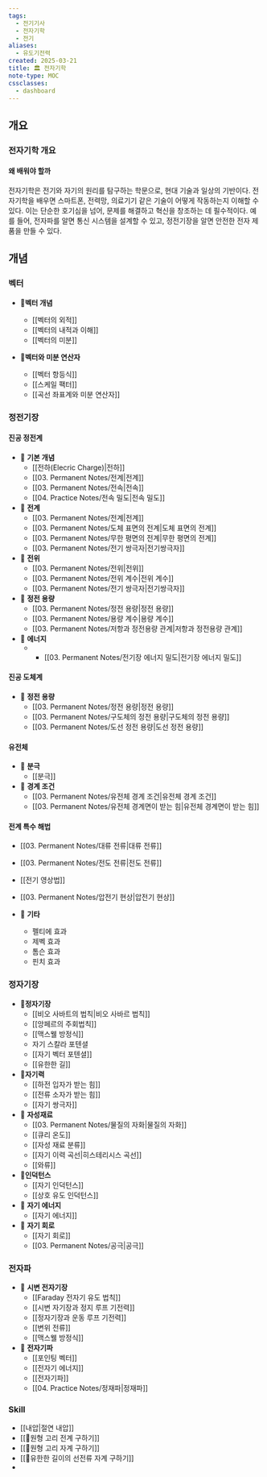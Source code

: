 ```yaml
---
tags:
  - 전기기사
  - 전자기학
  - 전기
aliases:
  - 유도기전력
created: 2025-03-21
title: 🏛️ 전자기학
note-type: MOC
cssclasses:
  - dashboard
---
```


## 개요
### 전자기학 개요

#### 왜 배워야 할까

전자기학은 전기와 자기의 원리를 탐구하는 학문으로, 현대 기술과 일상의 기반이다. 전자기학을 배우면 스마트폰, 전력망, 의료기기 같은 기술이 어떻게 작동하는지 이해할 수 있다. 이는 단순한 호기심을 넘어, 문제를 해결하고 혁신을 창조하는 데 필수적이다. 예를 들어, 전자파를 알면 통신 시스템을 설계할 수 있고, 정전기장을 알면 안전한 전자 제품을 만들 수 있다.

## 개념

### 벡터
- 📖**벡터 개념**
	- [[벡터의 외적]]
	- [[벡터의 내적과 이해]]
	- [[벡터의 미분]]

- 📖**벡터와 미분 연산자**
	- [[벡터 항등식]]
	- [[스케일 팩터]]
	- [[곡선 좌표계와 미분 연산자]]
### 정전기장

#### 진공 정전계

- 📖 **기본 개념**
	- [[전하(Elecric Charge)|전하]]
	- [[03. Permanent Notes/전계|전계]]
	- [[03. Permanent Notes/전속|전속]]
	- [[04. Practice Notes/전속 밀도|전속 밀도]]
- 📖 **전계**
	- [[03. Permanent Notes/전계|전계]]
	- [[03. Permanent Notes/도체 표면의 전계|도체 표면의 전계]]
	- [[03. Permanent Notes/무한 평면의 전계|무한 평면의 전계]]
	- [[03. Permanent Notes/전기 쌍극자|전기쌍극자]]
- 📖 **전위**
	- [[03. Permanent Notes/전위|전위]]
	- [[03. Permanent Notes/전위 계수|전위 계수]]
	- [[03. Permanent Notes/전기 쌍극자|전기쌍극자]]
- 📖 **정전 용량**
	- [[03. Permanent Notes/정전 용량|정전 용량]]
	- [[03. Permanent Notes/용량 계수|용량 계수]]
	- [[03. Permanent Notes/저항과 정전용량 관계|저항과 정전용량 관계]]
- 📖 **에너지**
	- - [[03. Permanent Notes/전기장 에너지 밀도|전기장 에너지 밀도]]
#### 진공 도체계
- 📖 **정전 용량**
	- [[03. Permanent Notes/정전 용량|정전 용량]]
	- [[03. Permanent Notes/구도체의 정전 용량|구도체의 정전 용량]]
	- [[03. Permanent Notes/도선 정전 용량|도선 정전 용량]]
#### 유전체
- 📖 **분극**
	- [[분극]]
- 📖 **경계 조건**
	- [[03. Permanent Notes/유전체 경계 조건|유전체 경계 조건]]
	- [[03. Permanent Notes/유전체 경계면이 받는 힘|유전체 경계면이 받는 힘]]

#### 전계 특수 해법
- [[03. Permanent Notes/대류 전류|대류 전류]]
- [[03. Permanent Notes/전도 전류|전도 전류]] 
- [[전기 영상법]]
- [[03. Permanent Notes/압전기 현상|압전기 현상]]

- 📖 **기타**
	- 펠티에 효과
	- 제벡 효과
	- 톰슨 효과
	- 핀치 효과


### 정자기장
- 📖**정자기장**
	- [[비오 사바트의 법칙|비오 사바르 법칙]]
	- [[앙페르의 주회법칙]]
	- [[맥스웰 방정식]]
	- 자기 스칼라 포텐셜
	- [[자기 벡터 포텐셜]]
	- [[유한한 길]]
- 📖**자기력**
	- [[하전 입자가 받는 힘]]
	- [[전류 소자가 받는 힘]]
	- [[자기 쌍극자]]
- 📖  **자성재료**
	-  [[03. Permanent Notes/물질의 자화|물질의 자화]]
	- [[큐리 온도]]
	- [[자성 재료 분류]]
	- [[자기 이력 곡선|히스테리시스 곡선]]
	- [[와류]]
- 📖**인덕턴스**
	- [[자기 인덕턴스]]
	- [[상호 유도 인덕턴스]]
- 📖 **자기 에너지**
	- [[자기 에너지]]
- 📖 **자기 회로**
	- [[자기 회로]]
	- [[03. Permanent Notes/공극|공극]]
###  전자파
- 📖 **시변 전자기장**
	- [[Faraday 전자기 유도 법칙]]
	- [[시변 자기장과 정지 루프 기전력]]
	- [[정자기장과 운동 루프 기전력]]
	- [[변위 전류]]
	- [[맥스웰 방정식]]
- 📖 **전자기파**
	- [[포인팅 벡터]]
	- [[전자기 에너지]]
	- [[전자기파]]
	- [[04. Practice Notes/정재파|정재파]]

### Skill
- [[내압|절연 내압]]
- [[🔬원형 고리 전계 구하기]]
- [[🔬원형 고리 자계 구하기]]
- [[🔬유한한 길이의 선전류 자계 구하기]]
- 